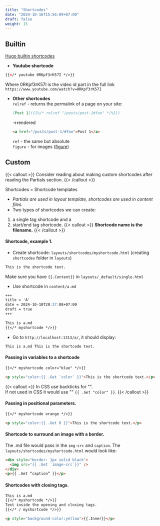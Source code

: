 ```yaml
---
title: "Shortcodes"
date: "2024-10-16T15:56:09+07:00"
draft: false
weight: 15
---
```


## Builtin

[Hugo builtin shortcodes](https://gohugo.io/content-management/shortcodes/#using-shortcodes)

- **Youtube shortcode**

```html
{{</* youtube 0RKpf3rK57I */>}}
```

Where 0RKpf3rK57I is the video id part in the full link `https://www.youtube.com/watch?v=0RKpf3rK57I`

- **Other shortcodes**
  <br/>
  `relref` - returns the permalink of a page on your site:

  ```markdown
  [Post 1]({{%/* relref "/posts/post-1#foo" */%}})
  ```

  ->rendered

  ```html
  <a href="/posts/post-1/#foo">Post 1</a>
  ```

  `ref` - the same but absolute
  <br/>
  `figure` - for images ([figure](https://gohugo.io/content-management/shortcodes/#figure))

## Custom

{{< callout >}}
Consider reading about making custom shortcodes after reading the Partials section.
{{< /callout >}}

Shortcodes = Shortcode templates

- _Partials are used in layout template, shortcodes are used in content files._
- Two types of shortcodes we can create:

1. a single tag shortcode and a
2. start/end tag shortcode.
   {{< callout >}}
   **Shortcode name is the filename.**
   {{< /callout >}}

#### Shortcode, example 1.

- Create shortcode: `layouts/shortcodes/myshortcode.html` (creating `shortcodes` folder in `layouts`)

```html
This is the shortcode text.
```

Make sure you have `{{.Content}}` in `layouts/_default/single.html`

- Use shortcode in `content/a.md`

```markdown
+++
title = 'A'
date = 2024-10-10T20:37:08+07:00
draft = true
+++

This is a.md
{{</* myshortcode */>}}
```

- Go to `http://localhost:1313/a/`, it should display:

```
This is a.md This is the shortcode text.
```

#### Passing in variables to a shortcode

```markdown {filename="content/a.md"}
{{</* myshortcode color="blue" */>}}
```

```html {filename="layouts/shortcodes/myshortcode.html"}
<p style="color:{{ .Get `color` }}">This is the shortcode text.</p>
```

{{< callout >}}
In CSS use backticks for "".
<br/>
If not used in CSS it would use "" `{{ .Get "color" }}`.
{{< /callout >}}

#### Passing in positional parameters.

```markdown {filename="content/a.md"}
{{</* myshortcode orange */>}}
```

```html {filename="layouts/shortcodes/myshortcode.html"}
<p style="color:{{ .Get 0 }}">This is the shortcode text.</p>
```

#### Shortcode to surround an image with a border.

The .md file would pass in the `img-src` and `caption`.
The `layouts/shortcodes/myshortcode.html` would look like:

```html
<div style="border: 1px solid black">
  <img src="{{ .Get `image-src`}}" />
</div>
<p>{{ .Get “caption” }}</p>
```

#### Shortcodes with closing tags.

```markdown {filename="content/a.md"}
This is a.md
{{</* myshortcode */>}}
Text inside the opening and closing tags.
{{</* / myshortcode */>}}
```

```html {filename="layouts/shortcodes/myshortcode.html"}
<p style="background-color:yellow">{{.Inner}}</p>
```
